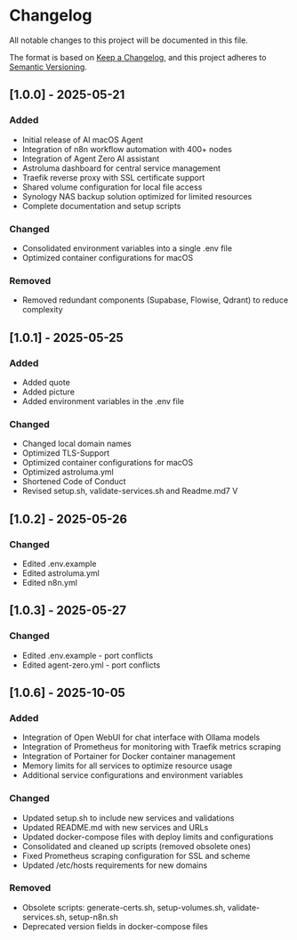 # Changelog

All notable changes to this project will be documented in this file.

The format is based on [Keep a Changelog](https://keepachangelog.com/en/1.0.0/),
and this project adheres to [Semantic Versioning](https://semver.org/spec/v2.0.0.html).

## [1.0.0] - 2025-05-21

### Added
- Initial release of AI macOS Agent
- Integration of n8n workflow automation with 400+ nodes
- Integration of Agent Zero AI assistant
- Astroluma dashboard for central service management
- Traefik reverse proxy with SSL certificate support
- Shared volume configuration for local file access
- Synology NAS backup solution optimized for limited resources
- Complete documentation and setup scripts

### Changed
- Consolidated environment variables into a single .env file
- Optimized container configurations for macOS

### Removed
- Removed redundant components (Supabase, Flowise, Qdrant) to reduce complexity

## [1.0.1] - 2025-05-25

### Added
- Added quote
- Added picture
- Added environment variables in the .env file

### Changed
- Changed local domain names
- Optimized TLS-Support
- Optimized container configurations for macOS
- Optimized astroluma.yml
- Shortened Code of Conduct
- Revised setup.sh, validate-services.sh and Readme.md7  V

## [1.0.2] - 2025-05-26

### Changed
- Edited .env.example
- Edited astroluma.yml
- Edited n8n.yml

## [1.0.3] - 2025-05-27

### Changed
- Edited .env.example - port conflicts
- Edited agent-zero.yml - port conflicts

## [1.0.6] - 2025-10-05

### Added
- Integration of Open WebUI for chat interface with Ollama models
- Integration of Prometheus for monitoring with Traefik metrics scraping
- Integration of Portainer for Docker container management
- Memory limits for all services to optimize resource usage
- Additional service configurations and environment variables

### Changed
- Updated setup.sh to include new services and validations
- Updated README.md with new services and URLs
- Updated docker-compose files with deploy limits and configurations
- Consolidated and cleaned up scripts (removed obsolete ones)
- Fixed Prometheus scraping configuration for SSL and scheme
- Updated /etc/hosts requirements for new domains

### Removed
- Obsolete scripts: generate-certs.sh, setup-volumes.sh, validate-services.sh, setup-n8n.sh
- Deprecated version fields in docker-compose files